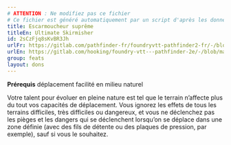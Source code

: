 ```yaml
---
# ATTENTION : Ne modifiez pas ce fichier
# Ce fichier est généré automatiquement par un script d'après les données du module Foundry VTT officiel et de sa traduction
title: Escarmoucheur suprême
titleEn: Ultimate Skirmisher
id: 2sCzFjq8sKvBR3Jh
urlFr: https://gitlab.com/pathfinder-fr/foundryvtt-pathfinder2-fr/-/blob/master/data/feats/2sCzFjq8sKvBR3Jh.htm
urlEn: https://gitlab.com/hooking/foundry-vtt---pathfinder-2e/-/blob/master/packs/data/feats.db/ultimate-skirmisher.json
group: feats
layout: dons
---
```

**Prérequis** déplacement facilité en milieu naturel

Votre talent pour évoluer en pleine nature est tel que le terrain n’affecte plus du tout vos capacités de déplacement. Vous ignorez les effets de tous les terrains difficiles, très difficiles ou dangereux, et vous ne déclenchez pas les pièges et les dangers qui se déclenchent lorsqu’on se déplace dans une zone définie (avec des fils de détente ou des plaques de pression, par exemple), sauf si vous le souhaitez.


